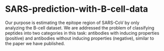 # SARS-prediction-with-B-cell-data
Our purpose is estimating the epitope region of SARS-CoV by only analyzing the B-cell dataset.  We are addressed the problem of classifying peptides into two categories in this task: antibodies with inducing properties (positive) and antibodies without inducing properties (negative), similar to the paper we have published.
